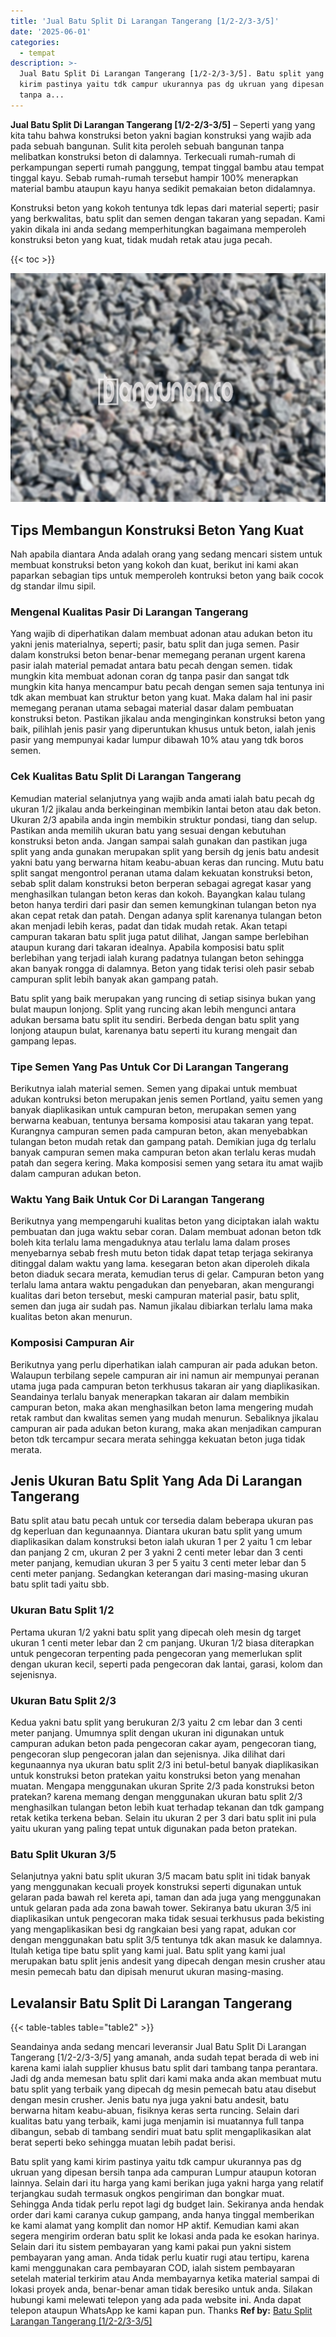 ```yaml
---
title: 'Jual Batu Split Di Larangan Tangerang [1/2-2/3-3/5]'
date: '2025-06-01'
categories:
  - tempat
description: >-
  Jual Batu Split Di Larangan Tangerang [1/2-2/3-3/5]. Batu split yang kami
  kirim pastinya yaitu tdk campur ukurannya pas dg ukruan yang dipesan bersih
  tanpa a...
---
```


**Jual Batu Split Di Larangan Tangerang \[1/2-2/3-3/5\]** – Seperti yang yang kita tahu bahwa konstruksi beton yakni bagian konstruksi yang wajib ada pada sebuah bangunan. Sulit kita peroleh sebuah bangunan tanpa melibatkan konstruksi beton di dalamnya. Terkecuali rumah-rumah di perkampungan seperti rumah panggung, tempat tinggal bambu atau tempat tinggal kayu. Sebab rumah-rumah tersebut hampir 100% menerapkan material bambu ataupun kayu hanya sedikit pemakaian beton didalamnya.

Konstruksi beton yang kokoh tentunya tdk lepas dari material seperti; pasir yang berkwalitas, batu split dan semen dengan takaran yang sepadan. Kami yakin dikala ini anda sedang memperhitungkan bagaimana memperoleh konstruksi beton yang kuat, tidak mudah retak atau juga pecah.

{{< toc >}}

![Jual Batu Split Di Larangan Tangerang [1/2-2/3-3/5]](/images/jual-batu-split-21.png)

## Tips Membangun Konstruksi Beton Yang Kuat

Nah apabila diantara Anda adalah orang yang sedang mencari sistem untuk membuat konstruksi beton yang kokoh dan kuat, berikut ini kami akan paparkan sebagian tips untuk memperoleh kontruksi beton yang baik cocok dg standar ilmu sipil.

### Mengenal Kualitas Pasir Di Larangan Tangerang

Yang wajib di diperhatikan dalam membuat adonan atau adukan beton itu yakni jenis materialnya, seperti; pasir, batu split dan juga semen. Pasir dalam konstruksi beton benar-benar memegang peranan urgent karena pasir ialah material pemadat antara batu pecah dengan semen. tidak mungkin kita membuat adonan coran dg tanpa pasir dan sangat tdk mungkin kita hanya mencampur batu pecah dengan semen saja tentunya ini tdk akan membuat kan struktur beton yang kuat. Maka dalam hal ini pasir memegang peranan utama sebagai material dasar dalam pembuatan konstruksi beton. Pastikan jikalau anda menginginkan konstruksi beton yang baik, pilihlah jenis pasir yang diperuntukan khusus untuk beton, ialah jenis pasir yang mempunyai kadar lumpur dibawah 10% atau yang tdk boros semen.

### Cek Kualitas Batu Split Di Larangan Tangerang

Kemudian material selanjutnya yang wajib anda amati ialah batu pecah dg ukuran 1/2 jikalau anda berkeinginan membikin lantai beton atau dak beton. Ukuran 2/3 apabila anda ingin membikin struktur pondasi, tiang dan selup. Pastikan anda memilih ukuran batu yang sesuai dengan kebutuhan konstruksi beton anda. Jangan sampai salah gunakan dan pastikan juga split yang anda gunakan merupakan split yang bersih dg jenis batu andesit yakni batu yang berwarna hitam keabu-abuan keras dan runcing. Mutu batu split sangat mengontrol peranan utama dalam kekuatan konstruksi beton, sebab split dalam konstruksi beton berperan sebagai agregat kasar yang menghasilkan tulangan beton keras dan kokoh. Bayangkan kalau tulang beton hanya terdiri dari pasir dan semen kemungkinan tulangan beton nya akan cepat retak dan patah. Dengan adanya split karenanya tulangan beton akan menjadi lebih keras, padat dan tidak mudah retak. Akan tetapi campuran takaran batu split juga patut dilihat, Jangan sampe berlebihan ataupun kurang dari takaran idealnya. Apabila komposisi batu split berlebihan yang terjadi ialah kurang padatnya tulangan beton sehingga akan banyak rongga di dalamnya. Beton yang tidak terisi oleh pasir sebab campuran split lebih banyak akan gampang patah.

Batu split yang baik merupakan yang runcing di setiap sisinya bukan yang bulat maupun lonjong. Split yang runcing akan lebih mengunci antara adukan bersama batu split itu sendiri. Berbeda dengan batu split yang lonjong ataupun bulat, karenanya batu seperti itu kurang mengait dan gampang lepas.

### Tipe Semen Yang Pas Untuk Cor Di Larangan Tangerang

Berikutnya ialah material semen. Semen yang dipakai untuk membuat adukan kontruksi beton merupakan jenis semen Portland, yaitu semen yang banyak diaplikasikan untuk campuran beton, merupakan semen yang berwarna keabuan, tentunya bersama komposisi atau takaran yang tepat. Kurangnya campuran semen pada campuran beton, akan menyebabkan tulangan beton mudah retak dan gampang patah. Demikian juga dg terlalu banyak campuran semen maka campuran beton akan terlalu keras mudah patah dan segera kering. Maka komposisi semen yang setara itu amat wajib dalam campuran adukan beton.

### Waktu Yang Baik Untuk Cor Di Larangan Tangerang

Berikutnya yang mempengaruhi kualitas beton yang diciptakan ialah waktu pembuatan dan juga waktu sebar coran. Dalam membuat adonan beton tdk boleh kita terlalu lama mengaduknya atau terlalu lama dalam proses menyebarnya sebab fresh mutu beton tidak dapat tetap terjaga sekiranya ditinggal dalam waktu yang lama. kesegaran beton akan diperoleh dikala beton diaduk secara merata, kemudian terus di gelar. Campuran beton yang terlalu lama antara waktu pengadukan dan penyebaran, akan mengurangi kualitas dari beton tersebut, meski campuran material pasir, batu split, semen dan juga air sudah pas. Namun jikalau dibiarkan terlalu lama maka kualitas beton akan menurun.

### Komposisi Campuran Air

Berikutnya yang perlu diperhatikan ialah campuran air pada adukan beton. Walaupun terbilang sepele campuran air ini namun air mempunyai peranan utama juga pada campuran beton terkhusus takaran air yang diaplikasikan. Seandainya terlalu banyak menerapkan takaran air dalam membikin campuran beton, maka akan menghasilkan beton lama mengering mudah retak rambut dan kwalitas semen yang mudah menurun. Sebaliknya jikalau campuran air pada adukan beton kurang, maka akan menjadikan campuran beton tdk tercampur secara merata sehingga kekuatan beton juga tidak merata.

## Jenis Ukuran Batu Split Yang Ada Di Larangan Tangerang

Batu split atau batu pecah untuk cor tersedia dalam beberapa ukuran pas dg keperluan dan kegunaannya. Diantara ukuran batu split yang umum diaplikasikan dalam konstruksi beton ialah ukuran 1 per 2 yaitu 1 cm lebar dan panjang 2 cm, ukuran 2 per 3 yakni 2 centi meter lebar dan 3 centi meter panjang, kemudian ukuran 3 per 5 yaitu 3 centi meter lebar dan 5 centi meter panjang. Sedangkan keterangan dari masing-masing ukuran batu split tadi yaitu sbb.

### Ukuran Batu Split 1/2

Pertama ukuran 1/2 yakni batu split yang dipecah oleh mesin dg target ukuran 1 centi meter lebar dan 2 cm panjang. Ukuran 1/2 biasa diterapkan untuk pengecoran terpenting pada pengecoran yang memerlukan split dengan ukuran kecil, seperti pada pengecoran dak lantai, garasi, kolom dan sejenisnya.

### Ukuran Batu Split 2/3

Kedua yakni batu split yang berukuran 2/3 yaitu 2 cm lebar dan 3 centi meter panjang. Umumnya split dengan ukuran ini digunakan untuk campuran adukan beton pada pengecoran cakar ayam, pengecoran tiang, pengecoran slup pengecoran jalan dan sejenisnya. Jika dilihat dari kegunaannya nya ukuran batu split 2/3 ini betul-betul banyak diaplikasikan untuk konstruksi beton pratekan yaitu konstruksi beton yang menahan muatan. Mengapa menggunakan ukuran Sprite 2/3 pada konstruksi beton pratekan? karena memang dengan menggunakan ukuran batu split 2/3 menghasilkan tulangan beton lebih kuat terhadap tekanan dan tdk gampang retak ketika terkena beban. Selain itu ukuran 2 per 3 dari batu split ini pula yaitu ukuran yang paling tepat untuk digunakan pada beton pratekan.

### Batu Split Ukuran 3/5

Selanjutnya yakni batu split ukuran 3/5 macam batu split ini tidak banyak yang menggunakan kecuali proyek konstruksi seperti digunakan untuk gelaran pada bawah rel kereta api, taman dan ada juga yang menggunakan untuk gelaran pada ada zona bawah tower. Sekiranya batu ukuran 3/5 ini diaplikasikan untuk pengecoran maka tidak sesuai terkhusus pada bekisting yang mengaplikasikan besi dg rangkaian besi yang rapat, adukan cor dengan menggunakan batu split 3/5 tentunya tdk akan masuk ke dalamnya. Itulah ketiga tipe batu split yang kami jual. Batu split yang kami jual merupakan batu split jenis andesit yang dipecah dengan mesin crusher atau mesin pemecah batu dan dipisah menurut ukuran masing-masing.

## Levalansir Batu Split Di Larangan Tangerang

{{< table-tables table="table2" >}}

Seandainya anda sedang mencari leveransir Jual Batu Split Di Larangan Tangerang \[1/2-2/3-3/5\] yang amanah, anda sudah tepat berada di web ini karena kami ialah supplier khusus batu split dari tambang tanpa perantara. Jadi dg anda memesan batu split dari kami maka anda akan membuat mutu batu split yang terbaik yang dipecah dg mesin pemecah batu atau disebut dengan mesin crusher. Jenis batu nya juga yakni batu andesit, batu berwarna hitam keabu-abuan, fisiknya keras serta runcing. Selain dari kualitas batu yang terbaik, kami juga menjamin isi muatannya full tanpa dibangun, sebab di tambang sendiri muat batu split mengaplikasikan alat berat seperti beko sehingga muatan lebih padat berisi.

Batu split yang kami kirim pastinya yaitu tdk campur ukurannya pas dg ukruan yang dipesan bersih tanpa ada campuran Lumpur ataupun kotoran lainnya. Selain dari itu harga yang kami berikan juga yakni harga yang relatif terjangkau sudah termasuk ongkos pengiriman dan bongkar muat. Sehingga Anda tidak perlu repot lagi dg budget lain. Sekiranya anda hendak order dari kami caranya cukup gampang, anda hanya tinggal memberikan ke kami alamat yang komplit dan nomor HP aktif. Kemudian kami akan segera mengirim orderan batu split ke lokasi anda pada ke esokan harinya. Selain dari itu sistem pembayaran yang kami pakai pun yakni sistem pembayaran yang aman. Anda tidak perlu kuatir rugi atau tertipu, karena kami menggunakan cara pembayaran COD, ialah sistem pembayaran setelah material terkirim atau Anda membayarnya ketika material sampai di lokasi proyek anda, benar-benar aman tidak beresiko untuk anda. Silakan hubungi kami melewati telepon yang ada pada website ini. Anda dapat telepon ataupun WhatsApp ke kami kapan pun. Thanks
**Ref by:** [Batu Split Larangan Tangerang [1/2-2/3-3/5]](https://id.wikipedia.org/wiki/Batu)
